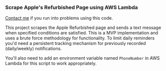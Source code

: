 ### Scrape Apple's Refurbished Page using AWS Lambda

[Contact me](https://www.aaronwht.com/contact-me) if you run into problems using this code.  

This project scrapes the Apple Refurbished page and sends a text message when specified conditions are satisfied.  This is a MVP implementation and uses a brute force methodology for 
functionality.  To limit daily reminders you'd need a persistent tracking mechanism for previously recorded (daily/weekly) notifications. 

You'll also need to add an environment variable named `PhoneNumber` in AWS Lambda for this script to work appropriately.
